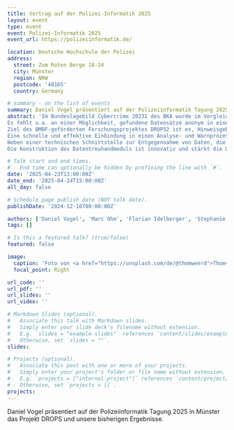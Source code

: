 ```yaml
---
title: Vortrag auf der Polizei-Informatik 2025
layout: event
type: event
event: Polizei-Informatik 2025
event_url: https://polizeiinformatik.de/

location: Deutsche Hochschule der Polizei
address:
  street: Zum Roten Berge 18-24
  city: Münster
  region: NRW
  postcode: '48165'
  country: Germany

# summary - on the list of events
summary: Daniel Vogel präsentiert auf der Polizeiinformatik Tagung 2025 in Münster das Projekt DROPS und unsere bisherigen Ergebnisse.
abstract: 'Im Bundeslagebild Cybercrime 20231 des BKA wurde im Vergleich zum Vorjahr ein Rückgang der Cybercrime-Delikte festgestellt. Die Deliktsbereiche Ausspähen von Daten einschl. Vorbereitungshandlungen und Datenhehlerei (§ 202a-d StGB) umfassen mit über zehntausend Fällen weiterhin etwa 8% der Fälle im Phänomenbereich. Sensitive Daten werden stetig durch die Ausnutzung von IT-Sicherheitslücken in Unternehmen erlangt und erfahrungsgemäß entweder auf Pastebin-Seiten oder in nur Privilegierten zugänglichen Bereichen des Internets (z.B. Deep- und Darknet) verbreitet. Den durch diese Datenleaks Betroffenen können (wissentlich und unwissentlich) Schäden entstehen (finanziell, Reputation).
Es fehlt u.a. an einer Möglichkeit, gefundene Datensätze anonym in einen Mechanismus zum Warnen Betroffener einbringen zu können. Meldungen von Datenleaks, gefundenen Datensätzen durch IT-Sicherheitsforschende (white hats) sowie Whistleblower können in strafrechtlichen Ermittlungen gegen diese bzw. in negierenden Aussagen der Unternehmen resultieren. Eine anonyme Eingabe erscheint nicht nur vor diesem Hintergrund vorzugswürdig.
Ziel des BMBF-geförderten Forschungsprojektes DROPS2 ist es, Hinweisgebern eine anonyme Annahmestelle für Identitätsdatenleaks zu bieten, hinter der sich ein System befindet, das Unternehmen und anderen Anfragenden die Prüfung erlaubt, ob ihre Daten in solchen Leaks bekannt geworden sind. Dazu sollen frühzeitige Warnungen bei positivem Ergebnis der Analyse eine wirksame Verhinderung der rechtswidrigen Nutzung von abhandengekommenen Daten bewirken. Dem Hinweisgeber wird darüber hinaus ein Anreiz geschaffen, in dem transparent über den gemessenen wirksamen Nutzen der eingereichten Daten informiert wird.
Eine schnelle und effektive Einbindung in einen Analyse- und Warnprozess dient gleichzeitig der Stärkung der Datensouveränität sowohl von Bürger:innen als auch von Unternehmen. Weiterhin stünde eine wirksame Umsetzung solcher Prozesse im Einklang mit dem Zweck des Hinweisgeberschutzgesetzes (nationale Umsetzung der Whistleblower-Richtlinie) sowie den Meldepflichten von IT-Sicherheitslücken im Entwurf des Cyber Resilience Act (CRA).
Neben einer technischen Schnittstelle zur Entgegennahme von Daten, die personenbezogene Daten (PD) enthalten, sollen diese datensparsam sowie anonymisiert abgelegt und abgeglichen werden. Selbst bei einem kompromittierten System sollen Angreifer nichts über die verarbeiteten und gespeicherten PD lernen. Dafür werden die PD für jede Identität anonymisiert auf eine Weise abgelegt, die einen Identitätsabgleich erlaubt, ohne die Klartexte zu vergleichen. Die Extraktion von PD aus heterogenen Dokumentquellen wird durch punktuellen, aufgabenspezifischen Einsatz von KI Modellen augmentiert, die keine Kenntnis der Nutzdaten erhalten. Beispielhaft kann ein KI Modell eingesetzt werden, um die Position eines PD auf einem Ausweisdokument zu finden, ohne den Inhalt des PD zu verarbeiten. Die Hinweisgeber bekommen für einen Hinweis über einen Token die Möglichkeit den Verarbeitungsstand in Erfahrung zu bringen sowie ob der Hinweis bei Abgleichen bereits Treffer erzielt hat und also für Betroffene hilfreich geworden ist.
Die Konstruktion des Datentreuhandmoduls ist innovativ und stärkt die Datensouveränität und indirekt die Anwendbarkeit der Betroffenenrechte aus DSGVO und DGA. Seitens der Unternehmen kann das Konzept wirkungsvolle Prozesse in Bezug auf bestehende Meldepflichten über Sicherheitsvorfälle etablieren. Die Aufdeckung einer Datenkompromittierung kann helfen, Sachverhalte zur Anzeige zu bringen. Insbesondere nach Taten wie Ransomwareangriffen können Betroffene prüfen, ob ihre Daten zusätzlich gestohlen und geleakt worden sind.'

# Talk start and end times.
#   End time can optionally be hidden by prefixing the line with `#`.
date: '2025-04-23T13:00:00Z'
date_end: '2025-04-24T15:00:00Z'
all_day: false

# Schedule page publish date (NOT talk date).
publishDate: '2024-12-16T00:00:00Z'

authors: ['Daniel Vogel', 'Marc Ohm', 'Florian Idelberger', 'Stephanie von Maltzan']
tags: []

# Is this a featured talk? (true/false)
featured: false

image:
  caption: 'Foto von <a href="https://unsplash.com/de/@thomweerd">Thom</a> auf <a href="https://unsplash.com/de/fotos/leicht-geoffnetes-macbook-air-XyNi3rUEReE">Unsplash</a>'
  focal_point: Right

url_code: ''
url_pdf: ''
url_slides: ''
url_video: ''

# Markdown Slides (optional).
#   Associate this talk with Markdown slides.
#   Simply enter your slide deck's filename without extension.
#   E.g. `slides = "example-slides"` references `content/slides/example-slides.md`.
#   Otherwise, set `slides = ""`.
slides:

# Projects (optional).
#   Associate this post with one or more of your projects.
#   Simply enter your project's folder or file name without extension.
#   E.g. `projects = ["internal-project"]` references `content/project/deep-learning/index.md`.
#   Otherwise, set `projects = []`.
projects:
---
```


Daniel Vogel präsentiert auf der Polizeiinformatik Tagung 2025 in Münster das Projekt DROPS und unsere bisherigen Ergebnisse.